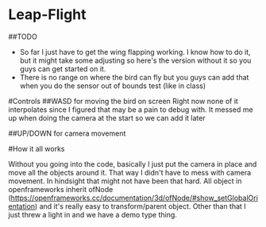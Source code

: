 # Leap-Flight

##TODO
- So far I just have to get the wing flapping working. I know how to do it, but it might take some adjusting so here's the version without it so you guys can get started on it.
- There is no range on where the bird can fly but you guys can add that when you do the sensor out of bounds test (like in class)

#Controls
##WASD for moving the bird on screen 
Right now none of it interpolates since I figured that may be a pain to debug with. It messed me up when doing the camera at the start so we can add it later

##UP/DOWN for camera movement



#How it all works

Without you going into the code, basically I just put the camera in place and move all the objects around it. That way I didn't have to mess with camera movement.
In hindsight that might not have been that hard. All object in openframeworks inherit ofNode (https://openframeworks.cc/documentation/3d/ofNode/#show_setGlobalOrientation)
and it's really easy to transform/parent object. Other than that I just threw a light in and we have a demo type thing. 


